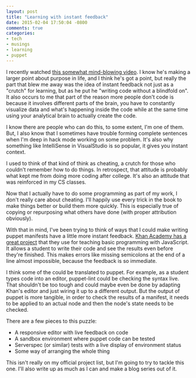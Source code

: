 ```yaml
---
layout: post
title: "Learning with instant feedback"
date: 2015-02-04 17:50:04 -0800
comments: true
categories:
- tech
- musings
- learning
- puppet
---
```


I recently watched [this somewhat mind-blowing video](http://vimeo.com/36579366). I know he's making a larger point about purpose in life, and I think he's got a point, but really the part that blew me away was the idea of instant feedback not just as a "crutch" for learning, but as he put he "writing code without a blindfold on". It also occurs to me that part of the reason more people don't code is because it involves different parts of the brain, you have to constantly visualize data and what's happening inside the code while at the same time using your analytical brain to actually create the code.

I know there are people who can do this, to some extent, I'm one of them. But, I also know that I sometimes have trouble forming complete sentences when I'm deep in hack mode working on some problem. It's also why something like IntelliSense in VisualStudio is so popular, it gives you instant context.

I used to think of that kind of think as cheating, a crutch for those who couldn't remember how to do things. In retrospect, that attitude is probably what kept me from doing more coding after college. It's also an attitude that was reinforced in my CS classes.

Now that I actually have to do some programming as part of my work, I don't really care about cheating. I'll happily use every trick in the book to make things better or build them more quickly. This is especially true of copying or repurposing what others have done (with proper attribution obviously).

With that in mind, I've been trying to think of ways that I could make writing puppet manifests have a little more instant feedback. [Khan Academy has a great project](http://github.com/khan/live-editor) that they use for teaching basic programming with JavaScript. It allows a student to write their code and see the results even before they're finished. This makes errors like missing semicolons at the end of a line almost impossible, because the feedback is so immediate.

I think some of the could be translated to puppet. For example, as a student types code into an editor, puppet-lint could be checking the syntax live. That shouldn't be too tough and could maybe even be done by adapting Khan's editor and just wiring it up to a different output. But the output of puppet is more tangible, in order to check the results of a manifest, it needs to be applied to an actual node and then the node's state needs to be checked.

There are a few pieces to this puzzle:

* A responsive editor with live feedback on code
* A sandbox environment where puppet code can be tested
* Serverspec (or similar) tests with a live display of environment status
* Some way of arranging the whole thing

This isn't really on my official project list, but I'm going to try to tackle this one. I'll also write up as much as I can and make a blog series out of it.
